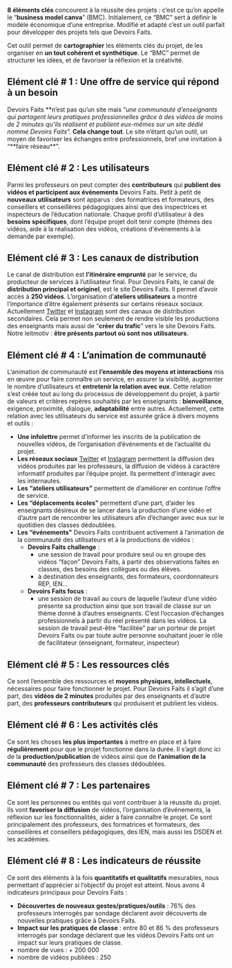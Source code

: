 **8 éléments clés** concourent à la réussite des projets : c’est ce qu’on appelle le “**business model canva**” (BMC). Initialement, ce “BMC” sert à définir le modèle économique d’une entreprise. Modifié et adapté c’est un outil parfait pour développer des projets tels que Devoirs Faits.

Cet outil permet de **cartographier** les éléments clés du projet, de les organiser en **un tout cohérent et synthétique**. Le “BMC” permet de structurer les idées, et de favoriser la réflexion et la créativité.

## Elément clé # 1 : Une offre de service qui répond à un besoin

Devoirs Faits **n’est pas qu’un site mais “_une communauté d’enseignants qui partagent leurs pratiques professionnelles grâce à des vidéos de moins de 2 minutes qu’ils réalisent et publient eux-mêmes sur un site dédié nommé Devoirs Faits_”. **Cela change tout**. Le site n’étant qu’un outil, un moyen de favoriser les échanges entre professionnels, bref une invitation à “**faire réseau\*\*”.

## Elément clé # 2 : Les utilisateurs

Parmi les professeurs on peut compter des **contributeurs** qui **publient des vidéos et participent aux événements** Devoirs Faits.
Petit à petit de **nouveaux utilisateurs** sont apparus : des formatrices et formateurs, des conseillers et conseillères pédagogiques ainsi que des inspectrices et inspecteurs de l’éducation nationale. Chaque profil d’utilisateur à des **besoins spécifiques**, dont l’équipe projet doit tenir compte (thèmes des vidéos, aide à la réalisation des vidéos, créations d'événements à la demande par exemple).

## Elément clé # 3 : Les canaux de distribution

Le canal de distribution est **l’itinéraire emprunté** par le service, du producteur de services à l’utilisateur final.
Pour Devoirs Faits, le canal de **distribution principal et originel**, est le site Devoirs Faits. Il permet d’avoir accès à **250 vidéos**.
L’organisation d’**ateliers utilisateurs** a montré l’importance d’être également présents sur certains réseaux sociaux. Actuellement [Twitter](https://twitter.com/LesClassesa12) et [Instagram](https://www.instagram.com/classesa12/) sont des canaux de distribution secondaires.
Cela permet non seulement de rendre visible les productions des enseignants mais aussi de “**créer du trafic**” vers le site Devoirs Faits. Notre leitmotiv : **être présents partout où sont nos utilisateurs**.

## Elément clé # 4 : L’animation de communauté

L’animation de communauté est **l’ensemble des moyens et interactions** mis en œuvre pour faire connaître un service, en assurer la visibilité, augmenter le nombre d’utilisateurs et **entretenir la relation avec eux**.
Cette relation s’est créée tout au long du processus de développement du projet, à partir de valeurs et critères repères souhaités par les enseignants : **bienveillance**, exigence, proximité, dialogue, **adaptabilité** entre autres.
Actuellement, cette relation avec les utilisateurs du service est assurée grâce à divers moyens et outils :

- **Une infolettre** permet d’informer les inscrits de la publication de nouvelles vidéos, de l’organisation d’événements et de l’actualité du projet.
- **Les réseaux sociaux** [Twitter](https://twitter.com/LesClassesa12) et [Instagram](https://www.instagram.com/classesa12/) permettent la diffusion des vidéos produites par les professeurs, la diffusion de vidéos à caractère informatif produites par l’équipe projet. Ils permettent d'interagir avec les internautes.
- **Les “ateliers utilisateurs”** permettent de d’améliorer en continue l’offre de service.
- **Les “déplacements écoles”** permettent d’une part, d’aider les enseignants désireux de se lancer dans la production d’une vidéo et d’autre part de rencontrer les utilisateurs afin d’échanger avec eux sur le quotidien des classes dédoublées.
- **Les “événements”** Devoirs Faits contribuent activement à l’animation de la communauté des utilisateurs et à la productions de vidéos :
  - **Devoirs Faits challenge** :
    - une session de travail pour produire seul ou en groupe des vidéos “façon” Devoirs Faits, à partir des observations faites en classes, des besoins des collègues ou des élèves.
    - à destination des enseignants, des formateurs, coordonnateurs REP, IEN…
  - **Devoirs Faits focus** :
    - une session de travail au cours de laquelle l’auteur d’une vidéo présente sa production ainsi que son travail de classe sur un thème donné à d’autres enseignants. C’est l’occasion d’échanges professionnels à partir du réel présenté dans les vidéos. La session de travail peut-être “facilitée” par un porteur de projet Devoirs Faits ou par toute autre personne souhaitant jouer le rôle de facilitateur (enseignant, formateur, inspecteur)

## Elément clé # 5 : Les ressources clés

Ce sont l’ensemble des ressources et **moyens physiques, intellectuels**, nécessaires pour faire fonctionner le projet. Pour Devoirs Faits il s’agit d’une part, des **vidéos de 2 minutes** produites par des enseignants et d’autre part, des **professeurs contributeurs** qui produisent et publient les vidéos.

## Elément clé # 6 : Les activités clés

Ce sont les choses **les plus importantes** à mettre en place et à faire **régulièrement** pour que le projet fonctionne dans la durée. Il s’agit donc ici de la **production/publication** de vidéos ainsi que de **l’animation de la communauté** des professeurs des classes dédoublées.

## Elément clé # 7 : Les partenaires

Ce sont les personnes ou entités qui vont contribuer à la réussite du projet. Ils vont **favoriser la diffusion** de vidéos, l’organisation d’événements, la réflexion sur les fonctionnalités, aider à faire connaître le projet. Ce sont principalement des professeurs, des formatrices et formateurs, des conseillères et conseillers pédagogiques, des IEN, mais aussi les DSDEN et les académies.

## Elément clé # 8 : Les indicateurs de réussite

Ce sont des éléments à la fois **quantitatifs et qualitatifs** mesurables, nous permettant d'apprécier si l’objectif du projet est atteint. Nous avons 4 indicateurs principaux pour Devoirs Faits :

- **Découvertes de nouveaux gestes/pratiques/outils** : 76% des professeurs interrogés par sondage déclarent avoir découverts de nouvelles pratiques grâce à Devoirs Faits.
- **Impact sur les pratiques de classe** : entre 80 et 86 % des professeurs interrogés par sondage déclarent que les vidéos Devoirs Faits ont un impact sur leurs pratiques de classe.
- nombre de vues : + 200 000
- nombre de vidéos publiées : 250
